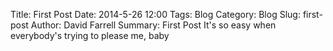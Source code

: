 Title: First Post
Date: 2014-5-26 12:00
Tags: Blog
Category: Blog
Slug: first-post
Author: David Farrell
Summary: First Post
It's so easy when everybody's trying to please me, baby
